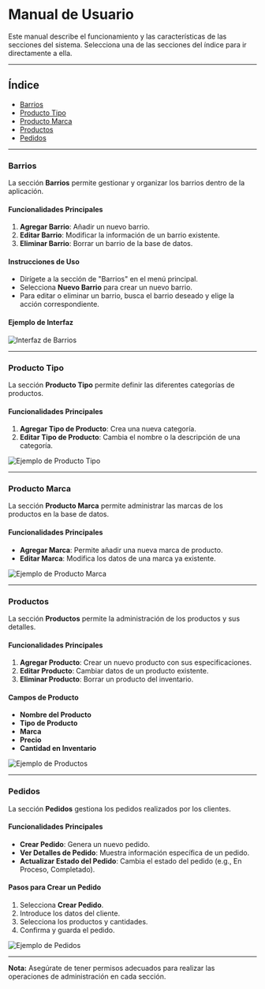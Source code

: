 # Manual de Usuario

Este manual describe el funcionamiento y las características de las secciones del sistema. Selecciona una de las secciones del índice para ir directamente a ella.

---

## Índice

- [Barrios](#barrios)
- [Producto Tipo](#producto-tipo)
- [Producto Marca](#producto-marca)
- [Productos](#productos)
- [Pedidos](#pedidos)

---

### Barrios

La sección **Barrios** permite gestionar y organizar los barrios dentro de la aplicación.

#### Funcionalidades Principales

1. **Agregar Barrio**: Añadir un nuevo barrio.
2. **Editar Barrio**: Modificar la información de un barrio existente.
3. **Eliminar Barrio**: Borrar un barrio de la base de datos.

#### Instrucciones de Uso

- Dirígete a la sección de "Barrios" en el menú principal.
- Selecciona **Nuevo Barrio** para crear un nuevo barrio.
- Para editar o eliminar un barrio, busca el barrio deseado y elige la acción correspondiente.

#### Ejemplo de Interfaz

![Interfaz de Barrios](ruta/de/tu/imagen/barrios.png)

---

### Producto Tipo

La sección **Producto Tipo** permite definir las diferentes categorías de productos.

#### Funcionalidades Principales

1. **Agregar Tipo de Producto**: Crea una nueva categoría.
2. **Editar Tipo de Producto**: Cambia el nombre o la descripción de una categoría.

![Ejemplo de Producto Tipo](ruta/de/tu/imagen/producto_tipo.png)

---

### Producto Marca

La sección **Producto Marca** permite administrar las marcas de los productos en la base de datos.

#### Funcionalidades Principales

- **Agregar Marca**: Permite añadir una nueva marca de producto.
- **Editar Marca**: Modifica los datos de una marca ya existente.

![Ejemplo de Producto Marca](ruta/de/tu/imagen/producto_marca.png)

---

### Productos

La sección **Productos** permite la administración de los productos y sus detalles.

#### Funcionalidades Principales

1. **Agregar Producto**: Crear un nuevo producto con sus especificaciones.
2. **Editar Producto**: Cambiar datos de un producto existente.
3. **Eliminar Producto**: Borrar un producto del inventario.

#### Campos de Producto

- **Nombre del Producto**
- **Tipo de Producto**
- **Marca**
- **Precio**
- **Cantidad en Inventario**

![Ejemplo de Productos](ruta/de/tu/imagen/productos.png)

---

### Pedidos

La sección **Pedidos** gestiona los pedidos realizados por los clientes.

#### Funcionalidades Principales

- **Crear Pedido**: Genera un nuevo pedido.
- **Ver Detalles de Pedido**: Muestra información específica de un pedido.
- **Actualizar Estado del Pedido**: Cambia el estado del pedido (e.g., En Proceso, Completado).

#### Pasos para Crear un Pedido

1. Selecciona **Crear Pedido**.
2. Introduce los datos del cliente.
3. Selecciona los productos y cantidades.
4. Confirma y guarda el pedido. 

![Ejemplo de Pedidos](ruta/de/tu/imagen/pedidos.png)

---

**Nota:** Asegúrate de tener permisos adecuados para realizar las operaciones de administración en cada sección.
